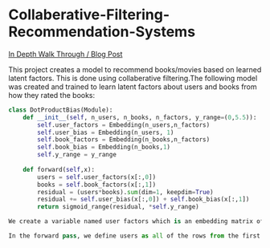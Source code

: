 # Collaberative-Filtering-Recommendation-Systems
[In Depth Walk Through / Blog Post](https://medium.com/@justin.donnelly0804/using-machine-learning-to-identify-twitter-spam-acdc05e78b15)

This project creates a model to recommend books/movies based on learned latent factors. This is done using collaberative filtering.The following model was created and trained to learn latent factors about users and books from how they rated the books:

```python
class DotProductBias(Module):
    def __init__(self, n_users, n_books, n_factors, y_range=(0,5.5)):
        self.user_factors = Embedding(n_users,n_factors)
        self.user_bias = Embedding(n_users, 1)
        self.book_factors = Embedding(n_books,n_factors)
        self.book_bias = Embedding(n_books,1)
        self.y_range = y_range
    
    def forward(self,x):
        users = self.user_factors(x[:,0])
        books = self.book_factors(x[:,1])
        residual = (users*books).sum(dim=1, keepdim=True)
        residual += self.user_bias(x[:,0]) + self.book_bias(x[:,1])
        return sigmoid_range(residual, *self.y_range)

We create a variable named user factors which is an embedding matrix of size (number of users, number of factors) and do the same with the books as well. We also include a bias factor for each book and user as some users may just rate books highly all the time and others may rate them low all the time. Furthermore, some books may just be considered popular or better so they receive their own bias as well.

In the forward pass, we define users as all of the rows from the first column, which are all of the user ids. We define books as all of the rows in the second column which are the book ids. When a batch of (user_id, book_id) is passed into the forward method, it will look up each id in the respective embedding matrix and return the latent factors associated with those ids. We then calculate the residual by taking the dot product and then adding the user and book bias and return a squished output using sigmoid range to ensure that the output is between 0 and 5 (range of ratings). Finally, we can train the model. Here, we'll be using 50 latent factors instead of 5:
